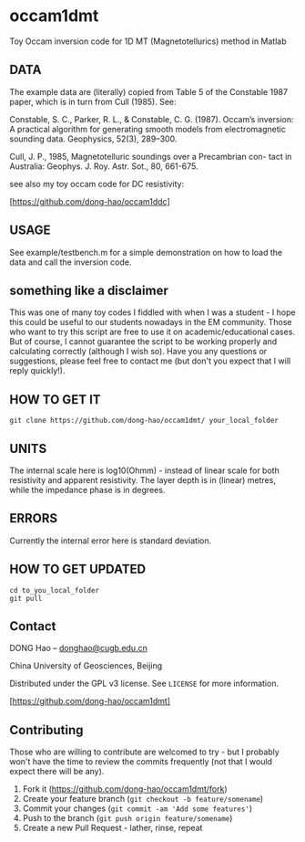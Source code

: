 # occam1dmt
Toy Occam inversion code for 1D MT (Magnetotellurics) method in Matlab

## DATA
The example data are (literally) copied from Table 5 of the Constable 1987 paper, which is in turn from Cull (1985). See: 

Constable, S. C., Parker, R. L., & Constable, C. G. (1987). Occam’s inversion: A practical algorithm for generating smooth models from electromagnetic sounding data. Geophysics, 52(3), 289–300. 

Cull, J. P., 1985, Magnetotelluric soundings over a Precambrian con- tact in Australia: Geophys. J. Roy. Astr. Sot., 80, 661-675.

see also my toy occam code for DC resistivity:

[https://github.com/dong-hao/occam1ddc]

## USAGE
See example/testbench.m for a simple demonstration on how to load the data and call the inversion code. 

## something like a disclaimer

This was one of many toy codes I fiddled with when I was a student - I hope this could be useful to our students nowadays in the EM community. 
Those who want to try this script are free to use it on academic/educational cases. But of course, I cannot guarantee the script to be working properly and calculating correctly (although I wish so). Have you any questions or suggestions, please feel free to contact me (but don't you expect that I will reply quickly!).  

## HOW TO GET IT
```
git clone https://github.com/dong-hao/occam1dmt/ your_local_folder
```

## UNITS
The internal scale here is log10(Ohmm) - instead of linear scale for both resistivity and apparent resistivity. The layer depth is in (linear) metres, while the impedance phase is in degrees. 

## ERRORS    
Currently the internal error here is standard deviation.

## HOW TO GET UPDATED
```
cd to_you_local_folder
git pull 
```

## Contact

DONG Hao –  donghao@cugb.edu.cn

China University of Geosciences, Beijing 

Distributed under the GPL v3 license. See ``LICENSE`` for more information.

[https://github.com/dong-hao/occam1dmt]

## Contributing

Those who are willing to contribute are welcomed to try - but I probably won't have the time to review the commits frequently (not that I would expect there will be any). 

1. Fork it (<https://github.com/dong-hao/occam1dmt/fork>)
2. Create your feature branch (`git checkout -b feature/somename`)
3. Commit your changes (`git commit -am 'Add some features'`)
4. Push to the branch (`git push origin feature/somename`)
5. Create a new Pull Request - lather, rinse, repeat 
